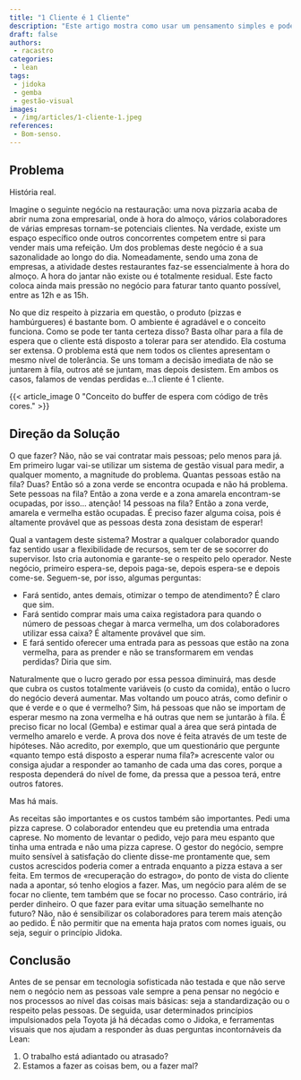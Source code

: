 ```yaml
---
title: "1 Cliente é 1 Cliente"
description: "Este artigo mostra como usar um pensamento simples e poderoso em problemas que são aparentemente complexos, desde que se aprenda a ver o desperdício."
draft: false
authors:
 - racastro
categories:
 - lean
tags:
 - jidoka
 - gemba
 - gestão-visual
images:
 - /img/articles/1-cliente-1.jpeg
references:
 - Bom-senso.
---
```


## Problema

História real.

Imagine o seguinte negócio na restauração: uma nova pizzaria acaba de abrir numa zona empresarial, onde à hora do almoço, vários colaboradores de várias empresas tornam-se potenciais clientes. Na verdade, existe um espaço específico onde outros concorrentes competem entre si para vender mais uma refeição. Um dos problemas deste negócio é a sua sazonalidade ao longo do dia. Nomeadamente, sendo uma zona de empresas, a atividade destes restaurantes faz-se essencialmente à hora do almoço. A hora do jantar não existe ou é totalmente residual. Este facto coloca ainda mais pressão no negócio para faturar tanto quanto possível, entre as 12h e as 15h.

No que diz respeito à pizzaria em questão, o produto (pizzas e hambúrgueres) é bastante bom. O ambiente é agradável e o conceito funciona. Como se pode ter tanta certeza disso? Basta olhar para a fila de espera que o cliente está disposto a tolerar para ser atendido. Ela costuma ser extensa. O problema está que nem todos os clientes apresentam o mesmo nível de tolerância. Se uns tomam a decisão imediata de não se juntarem à fila, outros até se juntam, mas depois desistem. Em ambos os casos, falamos de vendas perdidas e...1 cliente é 1 cliente.

{{< article_image 0 "Conceito do buffer de espera com código de três cores." >}}

## Direção da Solução

O que fazer? Não, não se vai contratar mais pessoas; pelo menos para já. Em primeiro lugar vai-se utilizar um sistema de gestão visual para medir, a qualquer momento, a magnitude do problema. Quantas pessoas estão na fila? Duas? Então só a zona verde se encontra ocupada e não há problema. Sete pessoas na fila? Então a zona verde e a zona amarela encontram-se ocupadas, por isso... atenção! 14 pessoas na fila? Então a zona verde, amarela e vermelha estão ocupadas. É preciso fazer alguma coisa, pois é altamente provável que as pessoas desta zona desistam de esperar!

Qual a vantagem deste sistema? Mostrar a qualquer colaborador quando faz sentido usar a flexibilidade de recursos, sem ter de se socorrer do supervisor. Isto cria autonomia e garante-se o respeito pelo operador. Neste negócio, primeiro espera-se, depois paga-se, depois espera-se e depois come-se. Seguem-se, por isso, algumas perguntas:

- Fará sentido, antes demais, otimizar o tempo de atendimento? É claro que sim.
- Fará sentido comprar mais uma caixa registadora para quando o número de pessoas chegar à marca vermelha, um dos colaboradores utilizar essa caixa? É altamente provável que sim.
- E fará sentido oferecer uma entrada para as pessoas que estão na zona vermelha, para as prender e não se transformarem em vendas perdidas? Diria que sim.

Naturalmente que o lucro gerado por essa pessoa diminuirá, mas desde que cubra os custos totalmente variáveis (o custo da comida), então o lucro do negócio deverá aumentar. Mas voltando um pouco atrás, como definir o que é verde e o que é vermelho? Sim, há pessoas que não se importam de esperar mesmo na zona vermelha e há outras que nem se juntarão à fila. É preciso ficar no local (Gemba) e estimar qual a área que será pintada de vermelho amarelo e verde. A prova dos nove é feita através de um teste de hipóteses. Não acredito, por exemplo, que um questionário que pergunte «quanto tempo está disposto a esperar numa fila?» acrescente valor ou consiga ajudar a responder ao tamanho de cada uma das cores, porque a resposta dependerá do nível de fome, da pressa que a pessoa terá, entre outros fatores.

Mas há mais.

As receitas são importantes e os custos também são importantes. Pedi uma pizza caprese. O colaborador entendeu que eu pretendia uma entrada caprese. No momento de levantar o pedido, vejo para meu espanto que tinha uma entrada e não uma pizza caprese. O gestor do negócio, sempre muito sensível à satisfação do cliente disse-me prontamente que, sem custos acrescidos poderia comer a entrada enquanto a pizza estava a ser feita. Em termos de «recuperação do estrago», do ponto de vista do cliente nada a apontar, só tenho elogios a fazer. Mas, um negócio para além de se focar no cliente, tem também que se focar no processo. Caso contrário, irá perder dinheiro. O que fazer para evitar uma situação semelhante no futuro? Não, não é sensibilizar os colaboradores para terem mais atenção ao pedido. É não permitir que na ementa haja pratos com nomes iguais, ou seja, seguir o princípio Jidoka.

## Conclusão

Antes de se pensar em tecnologia sofisticada não testada e que não serve nem o negócio nem as pessoas vale sempre a pena pensar no negócio e nos processos ao nível das coisas mais básicas: seja a standardização ou o respeito pelas pessoas. De seguida, usar determinados princípios impulsionados pela Toyota já há décadas como o Jidoka, e ferramentas visuais que nos ajudam a responder às duas perguntas incontornáveis da Lean:

1. O trabalho está adiantado ou atrasado?
2. Estamos a fazer as coisas bem, ou a fazer mal?
